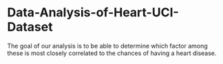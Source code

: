 # Data-Analysis-of-Heart-UCI-Dataset
The goal of our analysis is to be able to determine which factor among these is most closely correlated to the chances of having a heart disease.
